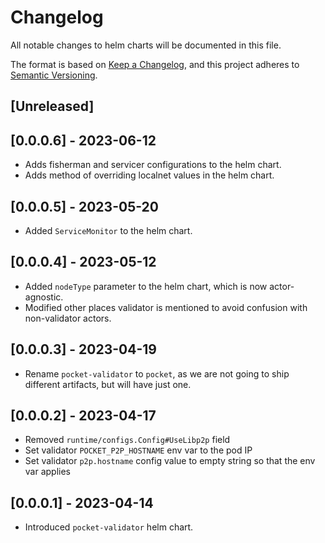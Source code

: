 # Changelog

All notable changes to helm charts will be documented in this file.

The format is based on [Keep a Changelog](https://keepachangelog.com/en/1.0.0/),
and this project adheres to [Semantic Versioning](https://semver.org/spec/v2.0.0.html).

## [Unreleased]

## [0.0.0.6] - 2023-06-12

- Adds fisherman and servicer configurations to the helm chart.
- Adds method of overriding localnet values in the helm chart.

## [0.0.0.5] - 2023-05-20

- Added `ServiceMonitor` to the helm chart.

## [0.0.0.4] - 2023-05-12

- Added `nodeType` parameter to the helm chart, which is now actor-agnostic.
- Modified other places validator is mentioned to avoid confusion with non-validator actors.

## [0.0.0.3] - 2023-04-19

- Rename `pocket-validator` to `pocket`, as we are not going to ship different artifacts, but will have just one.

## [0.0.0.2] - 2023-04-17

- Removed `runtime/configs.Config#UseLibp2p` field
- Set validator `POCKET_P2P_HOSTNAME` env var to the pod IP
- Set validator `p2p.hostname` config value to empty string so that the env var applies

## [0.0.0.1] - 2023-04-14

- Introduced `pocket-validator` helm chart.

<!-- GITHUB_WIKI: changelog/charts -->
